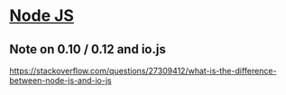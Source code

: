 # [Node JS](https://nodejs.org/en)

## Note on 0.10 / 0.12 and io.js

https://stackoverflow.com/questions/27309412/what-is-the-difference-between-node-js-and-io-js
